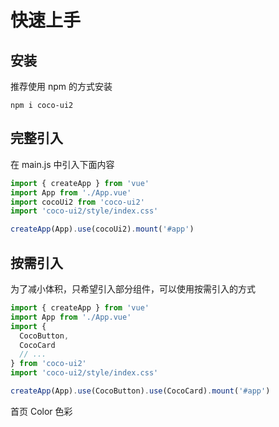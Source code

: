 # 快速上手

## 安装

推荐使用 npm 的方式安装

```shell
npm i coco-ui2
```

## 完整引入

在 main.js 中引入下面内容

```js
import { createApp } from 'vue'
import App from './App.vue'
import cocoUi2 from 'coco-ui2'
import 'coco-ui2/style/index.css'

createApp(App).use(cocoUi2).mount('#app')
```

## 按需引入

为了减小体积，只希望引入部分组件，可以使用按需引入的方式

```js
import { createApp } from 'vue'
import App from './App.vue'
import {
  CocoButton,
  CocoCard
  // ...
} from 'coco-ui2'
import 'coco-ui2/style/index.css'

createApp(App).use(CocoButton).use(CocoCard).mount('#app')
```

<coco-turn-page style="margin: 50px 0">
  <coco-turn-page-item direction="left" url="/" icon="coco-ui-shouye-xianxing">
    首页
  </coco-turn-page-item>
  <coco-turn-page-item direction="right" url="/component/color">
    Color 色彩
  </coco-turn-page-item>
</coco-turn-page>
